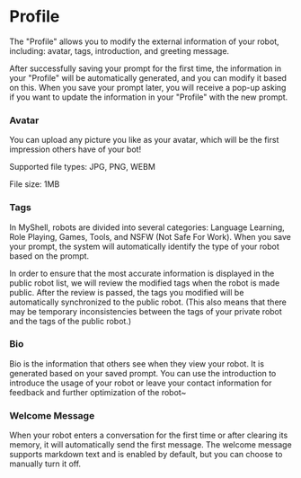 # Profile

The "Profile" allows you to modify the external information of your robot, including: avatar, tags, introduction, and greeting message.

After successfully saving your prompt for the first time, the information in your "Profile" will be automatically generated, and you can modify it based on this. When you save your prompt later, you will receive a pop-up asking if you want to update the information in your "Profile" with the new prompt.

### Avatar

You can upload any picture you like as your avatar, which will be the first impression others have of your bot!

Supported file types: JPG, PNG, WEBM

File size: 1MB

### Tags

In MyShell, robots are divided into several categories: Language Learning, Role Playing, Games, Tools, and NSFW (Not Safe For Work). When you save your prompt, the system will automatically identify the type of your robot based on the prompt.

In order to ensure that the most accurate information is displayed in the public robot list, we will review the modified tags when the robot is made public. After the review is passed, the tags you modified will be automatically synchronized to the public robot. (This also means that there may be temporary inconsistencies between the tags of your private robot and the tags of the public robot.)

### Bio

Bio is the information that others see when they view your robot. It is generated based on your saved prompt. You can use the introduction to introduce the usage of your robot or leave your contact information for feedback and further optimization of the robot\~

### Welcome Message

When your robot enters a conversation for the first time or after clearing its memory, it will automatically send the first message. The welcome message supports markdown text and is enabled by default, but you can choose to manually turn it off.
